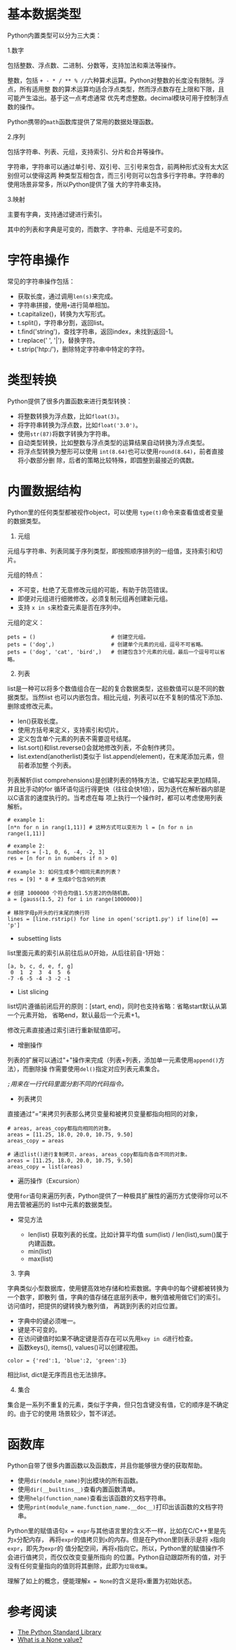 # 基本数据类型

Python内置类型可以分为三大类：

1.数字

包括整数、浮点数、二进制、分数等，支持加法和乘法等操作。

整数，包括 `+ - * / ** % //`六种算术运算。Python对整数的长度没有限制。浮点，所有适用整
数的算术运算均适合浮点类型，然而浮点数存在上限和下限，且可能产生溢出。基于这一点考虑通常
优先考虑整数。decimal模块可用于控制浮点数的操作。

Python携带的`math`函数库提供了常用的数据处理函数。

2.序列

包括字符串、列表、元组，支持索引、分片和合并等操作。

字符串，字符串可以通过单引号、双引号、三引号来包含，前两种形式没有太大区别但可以使得这两
种类型互相包含，而三引号则可以包含多行字符串。字符串的使用场景非常多，所以Python提供了强
大的字符串支持。

3.映射

主要有字典，支持通过键进行索引。

其中的列表和字典是可变的，而数字、字符串、元组是不可变的。

# 字符串操作

常见的字符串操作包括：

- 获取长度，通过调用`len(s)`来完成。
- 字符串拼接，使用`+`进行简单相加。
- t.capitalize()，转换为大写形式。
- t.split()，字符串分割，返回list。
- t.find('string')，查找字符串，返回index，未找到返回-1。
- t.replace(' ', '|')，替换字符。
- t.strip('htp:/')，删除特定字符串中特定的字符。

# 类型转换

Python提供了很多内置函数来进行类型转换：

- 将整数转换为浮点数，比如`float(3)`。
- 将字符串转换为浮点数，比如`float('3.0')`。
- 使用`str(87)`将数字转换为字符串。
- 自动类型转换，比如整数与浮点类型的运算结果自动转换为浮点类型。
- 将浮点型转换为整形可以使用 `int(8.64)`也可以使用`round(8.64)`，前者直接将小数部分删
  除，后者的策略比较特殊，即圆整到最接近的偶数。

# 内置数据结构

Python里的任何类型都被视作object，可以使用 `type(t)`命令来查看值或者变量的数据类型。

1. 元组

元组与字符串、列表同属于序列类型，即按照顺序排列的一组值，支持索引和切片。

元组的特点：

- 不可变，杜绝了无意修改元组的可能，有助于防范错误。
- 即便对元组进行细微修改，必须复制元组再创建新元组。
- 支持 `x in s`来检查元素是否在序列中。

元组的定义：

```
pets = ()                        # 创建空元组。
pets = ('dog',)                  # 创建单个元素的元组，逗号不可省略。
pets = ('dog', 'cat', 'bird',)   # 创建包含3个元素的元组，最后一个逗号可以省略。
```

2. 列表

list是一种可以将多个数值组合在一起的复合数据类型，这些数值可以是不同的数据类型。当然list
也可以内嵌包含。相比元组，列表可以在不复制的情况下添加、删除或修改元素。

- len()获取长度。
- 使用方括号来定义，支持索引和切片。
- 定义包含单个元素的列表不需要逗号结尾。
- list.sort()和list.reverse()会就地修改列表，不会制作拷贝。
- list.extend(anotherlist)类似于 list.append(element)，在末尾添加元素，但前者添加整
个列表。

列表解析(list comprehensions)是创建列表的特殊方法，它编写起来更加精简，并且比手动的for
循环语句运行得更快（往往会快1倍），因为迭代在解析器内部是以C语言的速度执行的。当考虑在每
项上执行一个操作时，都可以考虑使用列表解析。

```
# example 1:
[n*n for n in rang(1,11)] # 这种方式可以变形为 l = [n for n in range(1,11)]

# example 2:
numbers = [-1, 0, 6, -4, -2, 3]
res = [n for n in numbers if n > 0]

# example 3: 如何生成多个相同元素的列表？
res = [9] * 8 # 生成8个包含9的列表

# 创建 1000000 个符合均值1.5方差2的伪随机数。
a = [gauss(1.5, 2) for i in range(1000000)]

# 移除字母p开头的行末尾的换行符
lines = [line.rstrip() for line in open('script1.py') if line[0] == 'p']
```

- subsetting lists

list里面元素的索引从前往后从0开始，从后往前自-1开始：

```
[a, b, c, d, e, f, g]
 0  1  2  3  4  5  6
-7 -6 -5 -4 -3 -2 -1
```

- List slicing

list切片遵循前闭后开的原则：[start, end)，同时也支持省略：省略start默认从第一个元素开始，
省略end，默认最后一个元素+1。

修改元素直接通过索引进行重新赋值即可。

- 增删操作

列表的扩展可以通过"+"操作来完成（列表+列表，添加单一元素使用`append()`方法），而删除操
作需要使用`del()`指定对应列表元素集合。

*`;`用来在一行代码里面分割不同的代码指令。*

- 列表拷贝

直接通过“=”来拷贝列表那么拷贝变量和被拷贝变量都指向相同的对象，

```
# areas, areas_copy都指向相同的对象。
areas = [11.25, 18.0, 20.0, 10.75, 9.50]
areas_copy = areas

# 通过list()进行复制拷贝，areas, areas_copy都指向各自不同的对象。
areas = [11.25, 18.0, 20.0, 10.75, 9.50]
areas_copy = list(areas)

```

- 遍历操作（Excursion）

使用`for`语句来遍历列表，Python提供了一种极具扩展性的遍历方式使得你可以不用去管被遍历的
list中元素的数据类型。

- 常见方法

  - len(list) 获取列表的长度。比如计算平均值 sum(list) / len(list),sum()属于内建函数。
  - min(list)
  - max(list)


3. 字典

字典类似小型数据库，使用健高效地存储和检索数据。字典中的每个键都被转换为一个数字，即散列
值，字典的值存储在底层列表中，散列值被用做它们的索引。访问值时，把提供的键转换为散列值，
再跳到列表的对应位置。

- 字典中的键必须唯一。
- 键是不可变的。
- 在访问键值时如果不确定键是否存在可以先用`key in d`进行检查。
- 函数keys(), items(), values()可以创建视图。

```
color = {'red':1, 'blue':2, 'green':3}
```

相比list, dict是无序而且也无法排序。

4. 集合

集合是一系列不重复的元素，类似于字典，但只包含键没有值，它的顺序是不确定的。由于它的使用
场景较少，暂不详述。

# 函数库

Python自带了很多内置函数以及函数库，并且你能够很方便的获取帮助。

- 使用`dir(module_name)`列出模块的所有函数。
- 使用`dir(__builtins__)`查看内置函数清单。
- 使用`help(function_name)`查看出该函数的文档字符串。
- 使用`print(module_name.function_name.__doc__)`打印出该函数的文档字符串。

Python里的赋值语句`x = expr`与其他语言里的含义不一样，比如在C/C++里是先为`x`分配内存，
再将`expr`的值拷贝到`x`的内存。但是在Python里则表示是将 `x`指向`expr`，即先为`expr`的
值分配空间，再将`x`指向它。所以，Python里的赋值操作不会进行值拷贝，而仅仅改变变量所指向
的位置。Python自动跟踪所有的值，对于没有任何变量指向的值则将其删除，此即为`垃圾收集`。

理解了如上的概念，便能理解`x = None`的含义是将`x`重置为初始状态。

# 参考阅读

- [The Python Standard Library](https://docs.python.org/2.7/library/index.html)
- [What is a None value?](https://stackoverflow.com/questions/19473185/what-is-a-none-value#)
